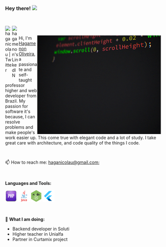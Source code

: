 ### Hey there!  <img src="https://media.giphy.com/media/hvRJCLFzcasrR4ia7z/giphy.gif" width="25px">

<p>&nbsp;</p>

<a href="https://twitter.com/haganicolau">
  <img align="left" alt="haganicolau | Twitter" width="22px" src="https://raw.githubusercontent.com/peterthehan/peterthehan/master/assets/twitter.svg" />
</a>

<a href="https://www.linkedin.com/in/haganicolau/">
  <img align="left" alt="hagamenon's LinkedIN" width="22px" src="https://raw.githubusercontent.com/peterthehan/peterthehan/master/assets/linkedin.svg" />
</a>

<p>&nbsp;</p>

<img align="right" alt="GIF" src="giphy.gif?raw=true" width="400" height="320" />

Hi, I'm [Hagamenon Oliveira](https://www.linkedin.com/in/haganicolau/), a passionate and self-taught professor higher and web developer from Brazil. My passion for software it's because, I can resolve problems and make people's work easier up. This come true with elegant code and a lot of study. I take great care with architecture, and code quality of the things I code.

<p>&nbsp;</p>

📫 How to reach me: [haganicolau@gmail.com](https://mailto:haganicolau@gmail.com);

<p>&nbsp;</p>

**Languages and Tools:**  
<p float="left">
<code><img height="38" src="https://raw.githubusercontent.com/haganicolau/haganicolau/main/.github/images/php.png"></code>
<code><img height="38" src="https://raw.githubusercontent.com/haganicolau/haganicolau/main/.github/images/java.png"></code>
<code><img height="38" src="https://raw.githubusercontent.com/haganicolau/haganicolau/main/.github/images/node.png"></code>
<code><img height="38" src="https://raw.githubusercontent.com/haganicolau/haganicolau/main/.github/images/flutter.png"></code>
</p>


<p>&nbsp;</p>

🚧 **What I am doing:**

- Backend developer in Soluti
- Higher teacher in Unialfa
- Partner in Curtamix project



